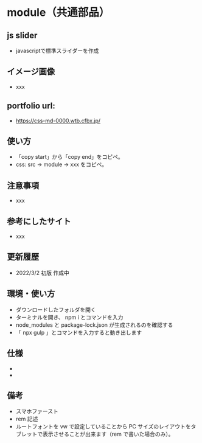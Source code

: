 # module（共通部品）

## js slider

- javascriptで標準スライダーを作成

## イメージ画像

- xxx

## portfolio url:

- https://css-md-0000.wtb.cfbx.jp/

## 使い方

- 「copy start」から「copy end」をコピペ。
- css: src -> module -> xxx をコピペ。

## 注意事項

- xxx

## 参考にしたサイト

- xxx

## 更新履歴

- 2022/3/2 初版 作成中

## 環境・使い方

- ダウンロードしたフォルダを開く
- ターミナルを開き、 npm i とコマンドを入力
- node_modules と package-lock.json が生成されるのを確認する
- 「 npx gulp 」とコマンドを入力すると動き出します

## 仕様

-
-

## 備考

- スマホファースト
- rem 記述
- ルートフォントを vw で設定していることから PC サイズのレイアウトをタブレットで表示させることが出来ます（rem で書いた場合のみ）。
